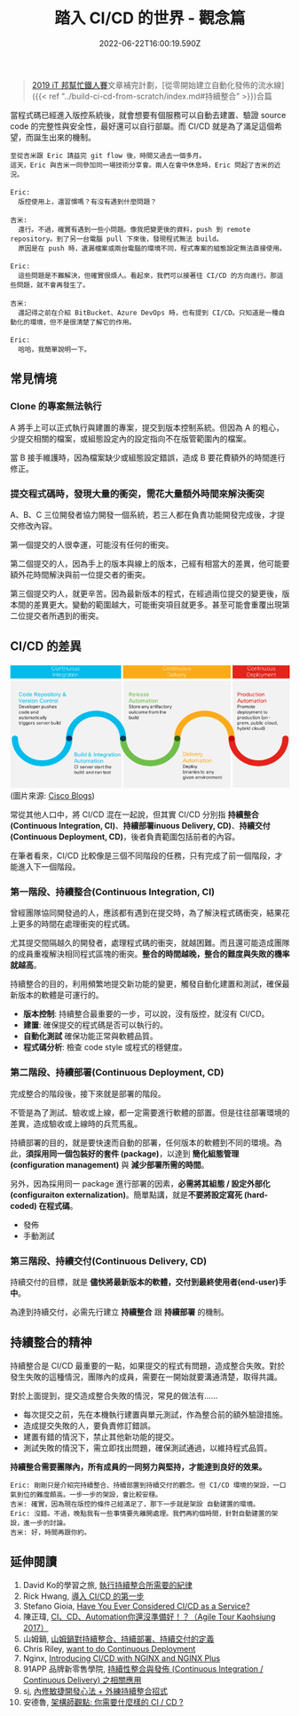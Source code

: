 ﻿---
title: 踏入 CI/CD 的世界 - 觀念篇
date: 2022-06-22T16:00:19.590Z
description: 簡述 CI/CD 的觀念
categories:
  - DevOps
keywords:
  - CI
  - CD
lastmod: 2022-06-28T09:03:47.840Z
slug: cicd_concept
---

> [2019 iT 邦幫忙鐵人賽](https://ithelp.ithome.com.tw/users/20107551/ironman/1906)文章補完計劃，[從零開始建立自動化發佈的流水線]({{< ref "../build-ci-cd-from-scratch/index.md#持續整合" >}})合篇

當程式碼已經進入版控系統後，就會想要有個服務可以自動去建置、驗證 source code 的完整性與安全性，最好還可以自行部屬。而 CI/CD 就是為了滿足這個希望，而誕生出來的機制。

<!--more-->

```chat
至從吉米跟 Eric 請益完 git flow 後，時間又過去一個多月。
這天，Eric 與吉米一同參加同一場技術分享會。兩人在會中休息時，Eric 問起了吉米的近況。

Eric:
  版控使用上，還習慣嗎？有沒有遇到什麼問題？

吉米:
  還行。不過，確實有遇到一些小問題。像我把變更後的資料，push 到 remote repository。到了另一台電腦 pull 下來後，發現程式無法 build。
  原因是在 push 時，遺漏檔案或兩台電腦的環境不同，程式專案的組態設定無法直接使用。

Eric:
  這些問題是不難解決，但確實很煩人。看起來，我們可以接著往 CI/CD 的方向進行。那這些問題，就不會再發生了。

吉米:
  還記得之前在介紹 BitBucket、Azure DevOps 時，也有提到 CI/CD。只知道是一種自動化的環境，但不是很清楚了解它的作用。

Eric:
  哈哈，我簡單說明一下。
```

## 常見情境

### Clone 的專案無法執行

  A 將手上可以正式執行與建置的專案，提交到版本控制系統。但因為 A 的粗心，少提交相關的檔案，或組態設定內的設定指向不在版管範圍內的檔案。

  當 B 接手維護時，因為檔案缺少或組態設定錯誤，造成 B 要花費額外的時間進行修正。

### 提交程式碼時，發現大量的衝突，需花大量額外時間來解決衝突

  A、B、C 三位開發者協力開發一個系統，若三人都在負責功能開發完成後，才提交修改內容。

  第一個提交的人很幸運，可能沒有任何的衝突。

  第二個提交的人，因為手上的版本與線上的版本，己經有相當大的差異，他可能要額外花時間解決與前一位提交者的衝突。

  第三個提交旳人，就更辛苦。因為最新版本的程式，在經過兩位提交的變更後，版本間的差異更大。變動的範圍越大，可能衝突項目就更多。甚至可能會重覆出現第二位提交者所遇到的衝突。

## CI/CD 的差異

![CI/CD process](images/cicd_flow.png)
(圖片來源: [Cisco Blogs](https://blogs.cisco.com/cloud/have-you-ever-considered-ci-cd-as-a-service))

常從其他人口中，將 CI/CD 混在一起說，但其實 CI/CD 分別指 **持續整合(Continuous Integration, CI)**、**持續部署inuous Delivery, CD)**、**持續交付(Continuous Deployment, CD)**，後者負責範圍包括前者的內容。

在筆者看來，CI/CD 比較像是三個不同階段的任務，只有完成了前一個階段，才能進入下一個階段。

### 第一階段、持續整合(Continuous Integration, CI)

曾經團隊協同開發過的人，應該都有遇到在提交時，為了解決程式碼衝突，結果花上更多的時間在處理衝突的程式碼。

尤其提交間隔越久的開發者，處理程式碼的衝突，就越困難。而且還可能造成團隊的成員重複解決相同程式區塊的衝突。**整合的時間越晚，整合的難度與失敗的機率就越高**。

持續整合的目的，利用頻繁地提交新功能的變更，觸發自動化建置和測試，確保最新版本的軟體是可運行的。

* **版本控制**: 持續整合最重要的一步，可以說，沒有版控，就沒有 CI/CD。
* **建置**: 確保提交的程式碼是否可以執行的。
* **自動化測試** 確保功能正常與軟體品質。
* **程式碼分析**: 檢查 code style 或程式的穩健度。

### 第二階段、持續部署(Continuous Deployment, CD)

完成整合的階段後，接下來就是部署的階段。

不管是為了測試、驗收或上線，都一定需要進行軟體的部置。但是往往部署環境的差異，造成驗收或上線時的兵荒馬亂。

持續部署的目的，就是要快速而自動的部署，任何版本的軟體到不同的環境。為此，**須採用同一個包裝好的套件 (package)**，以達到 **簡化組態管理(configuration management)** 與 **減少部署所需的時間**。

另外，因為採用同一 package 進行部署的因素，**必需將其組態 / 設定外部化 (configuraiton externalization)**。簡單點講，就是**不要將設定寫死 (hard-coded) 在程式碼**。

* 發佈
* 手動測試

### 第三階段、持續交付(Continuous Delivery, CD)

持續交付的目標，就是 **儘快將最新版本的軟體，交付到最終使用者(end-user)手中**。

為達到持續交付，必需先行建立 **持續整合** 跟 **持續部署** 的機制。

## 持續整合的精神

持續整合是 CI/CD 最重要的一點，如果提交的程式有問題，造成整合失敗。對於發生失敗的這種情況，團隊內的成員，需要在一開始就要溝通清楚，取得共識。

對於上面提到，提交造成整合失敗的情況，常見的做法有……

* 每次提交之前，先在本機執行建置與單元測試，作為整合前的額外驗證措施。
* 造成提交失敗的人，要負責修訂錯誤。
* 建置有錯的情況下，禁止其他新功能的提交。
* 測試失敗的情況下，需立即找出問題，確保測試通過，以維持程式品質。

**持續整合需要團隊內，所有成員的一同努力與堅持，才能達到良好的效果。**

```chat
Eric: 剛剛只是介紹完持續整合、持續部置到持續交付的觀念。但 CI/CD 環境的架設，一口氣到位的難度頗高。一步一步的架設，會比較安穩。
吉米: 確實，因為現在版控的條件己經滿足了，那下一步就是架設 自動建置的環境。
Eric: 沒錯。不過，晚點我有一些事情要先離開處理。我們再約個時間，針對自動建置的架設，進一步的討論。
吉米: 好，時間再跟你約。
```

## 延伸閱讀

1. David Ko的學習之旅, [執行持續整合所需要的紀律](http://kojenchieh.pixnet.net/blog/post/379112090-%E5%9F%B7%E8%A1%8C%E6%8C%81%E7%BA%8C%E6%95%B4%E5%90%88%E6%89%80%E9%9C%80%E8%A6%81%E7%9A%84%E7%B4%80%E5%BE%8B)
2. Rick Hwang, [導入 CI/CD 的第一步](https://rickhw.github.io/2018/03/20/DevOps/First-Step-To-CICD/)
3. Stefano Gioia, [Have You Ever Considered CI/CD as a Service?](https://blogs.cisco.com/cloud/have-you-ever-considered-ci-cd-as-a-service)
4. 陳正瑋, [CI、CD、Automation你還沒準備好！？（Agile Tour Kaohsiung 2017）](https://www.slideshare.net/warfan/cicdautomationagile-tour-kaohsiung-2017)
5. 山姆鍋, [山姆鍋對持續整合、持續部署、持續交付的定義](https://samkuo.me/post/2013/10/continuous-integration-deployment-delivery/)
6. Chris Riley, [want to do Continuous Deployment](https://devops.com/i-want-to-do-continuous-deployment/)
7. Nginx, [Introducing CI/CD with NGINX and NGINX Plus](https://www.nginx.com/blog/introducing-cicd-with-nginx-and-nginx-plus/)
8. 91APP 品牌新零售學院, [持續性整合與發佈 (Continuous Integration / Continuous Delivery) 之相關應用](https://blog.91app.com/continuous-integration-delivery/)
9. sj, [內修敏捷開發心法 + 外練持續整合招式](https://blog.toright.com/posts/4139/%E5%85%A7%E4%BF%AE%E6%95%8F%E6%8D%B7%E9%96%8B%E7%99%BC%E5%BF%83%E6%B3%95-%E5%A4%96%E7%B7%B4%E6%8C%81%E7%BA%8C%E6%95%B4%E5%90%88%E6%8B%9B%E5%BC%8F.html)
10. 安德魯, [架構師觀點: 你需要什麼樣的 CI / CD ?](https://columns.chicken-house.net/2017/08/05/what-cicd-do-you-need/)
